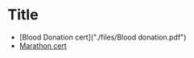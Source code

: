 # Title

- [Blood Donation cert]("./files/Blood donation.pdf") 
- [Marathon cert](./files/Marathon.pdf)  
